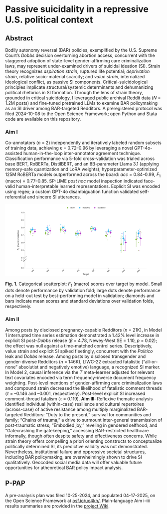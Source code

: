 # Passive suicidality in a repressive U.S. political context
## Abstract
Bodily autonomy reversal (BAR) policies, exemplified by the U.S. Supreme Court’s _Dobbs_ decision overturning abortion access, concurrent with the staggered adoption of state-level gender-affirming care criminalization laws, may represent under-examined drivers of suicidal ideation (SI). Strain theory recognizes _aspiration strain_, ruptured life potential; _deprivation strain_, relative socio-material scarcity; and _value strain_, internalized ideological conflict, as passive SI components. Critical-suicidological principles implicate structural/systemic determinants and dehumanizing political rhetorics in SI formation. Through the lens of strain theory, grounded in critical suicidology, I leveraged public archival Reddit data ($N$ = 1.2M posts) and fine-tuned pretrained LLMs to examine BAR policymaking as an SI driver among BAR-targeted Redditors. A preregistered protocol was filed 2024-10-08 to the Open Science Framework; open Python and Stata code are available on this repository. 
### Aim I 
Co-annotators ($n$ = 2) independently and iteratively labeled random subsets of training data, achieving $\kappa$ = 0.72–0.96 by leveraging a novel GPT-4o-assisted human-in-the-loop inter-annotator agreement technique. Classification performance via 5-fold cross-validation was trialed across base BERT, RoBERTa, DistilBERT, and an 8B-parameter Llama 3.1 (applying memory-safe quantization and LoRA weights); hyperparameter-optimized 125M RoBERTa models outperformed across the board: $acc$ = 0.84–0.99, $F_1$ (macro) = 0.77–0.85. SP-LIME _post hoc_ model inspection indicated face-valid human-interpretable learned representations. Explicit SI was encoded using regex; a custom GPT-4o disambiguation function validated self-referential and sincere SI utterances.

![scatterplot](diss/aim_i_baseline_hi_res_scatter.png)

**Fig. 1.** Categorical scatterplot: $F_1$ (macro) scores over target by model. Small dots denote performance by validation fold; large dots denote performance on a held-out test by best-performing model in validation; diamonds and bars indicate mean scores and standard deviations over validation folds, respectively.

### Aim II 
Among posts by disclosed pregnancy-capable Redditors ($n$ = 21K), in Model 1 interrupted time series estimation demonstrated a 1.42% level increase in explicit SI post–_Dobbs_ release ($\beta$ = 4.78, Newey-West SE = 1.10, $p$ = 0.02); the effect was null against a time-matched control series. Descriptively, value strain and explicit SI spiked fleetingly, concurrent with the _Politico_ leak and _Dobbs_ release. Among posts by disclosed transgender and gender-diverse Redditors ($n$ = 146K), LIWC-22 extracted fatalistic (“all-or-none” absolutist and negatively emotive) language, a recognized SI marker. In Model 2, causal inference via the _T_ meta-learner adjusted for relevant text covariates encoded via term frequency–inverse document frequency weighting. Post-level mentions of gender-affirming care criminalization laws and compound strain decreased the likelihood of fatalistic comment threads ($\tau$ = –0.146 and –0.001, respectively). Post-level explicit SI increased comment-thread fatalism ($\tau$ = 0.119). **Aim III:** Reflexive thematic analysis identified individual (within-case) resilience and cultural repertoires (across-case) of active resistance among multiply marginalized BAR-targeted Redditors: “Duty to the present,” survival for communities and family; “Chains of trauma,” a drive to surmount inter-general transmission of post-traumatic stress; “Embodied joy,” reveling in gendered selfhood; and “Gatecrashing the gatekeeping,” accessing BAR-restricted healthcare informally, though often despite safety and effectiveness concerns. While strain theory offers compelling a priori orienting constructs to conceptualize politically determined SI, its predictive validity was not demonstrated. Nevertheless, institutional failure and oppressive societal structures, including BAR policymaking, are overwhelmingly shown to drive SI qualitatively. Geocoded social media data will offer valuable future opportunities for atheoretical BAR policy impact analysis. 

## P-PAP

A pre-analysis plan was filed 10-25-2024, and populated 04-17-2025, on the Open Science Framework at [osf.io/uc4kh/](https://osf.io/uc4kh/). Plain-language Aim i–iii results summaries are provided in the [project Wiki](https://osf.io/z2wra/wiki/home/).


